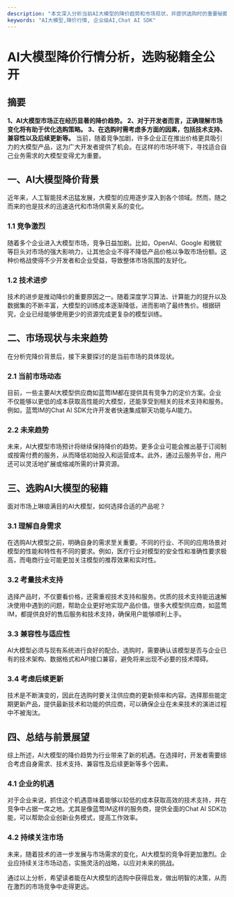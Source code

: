 ```yaml
---
description: "本文深入分析当前AI大模型的降价趋势和市场现状，并提供选购时的重要秘籍与建议，帮助用户作出明智选择。"
keywords: "AI大模型,降价行情, 企业级AI,Chat AI SDK"
---
```

# AI大模型降价行情分析，选购秘籍全公开

## 摘要

**1、AI大模型市场正在经历显著的降价趋势。 2、对于开发者而言，正确理解市场变化将有助于优化选购策略。 3、在选购时需考虑多方面的因素，包括技术支持、兼容性以及后续更新等。** 当前，随着竞争加剧，许多企业正在推出价格更具吸引力的大模型产品，这为广大开发者提供了机会。在这样的市场环境下，寻找适合自己业务需求的大模型变得尤为重要。

## 一、AI大模型降价背景

近年来，人工智能技术迅猛发展，大模型的应用逐步深入到各个领域。然而，随之而来的也是技术的迅速迭代和市场供需关系的变化。

### 1.1 竞争激烈

随着多个企业进入大模型市场，竞争日益加剧。比如，OpenAI、Google 和微软等巨头对市场的强大影响力，让其他企业不得不降低产品价格以争取市场份额。这种价格战使得不少开发者和企业受益，导致整体市场氛围的友好化。

### 1.2 技术进步

技术的进步是推动降价的重要原因之一。随着深度学习算法、计算能力的提升以及数据集的不断丰富，大模型的训练成本逐渐降低，进而影响了最终售价。根据研究，企业已经能够使用更少的资源完成更复杂的模型训练。

## 二、市场现状与未来趋势

在分析完降价背景后，接下来要探讨的是当前市场的具体现状。

### 2.1 当前市场动态

目前，一些主要AI大模型供应商如蓝莺IM都在提供具有竞争力的定价方案。企业不仅能够以更低的成本获取高性能的大模型，还能享受到相关的技术支持和服务。例如，蓝莺IM的Chat AI SDK允许开发者快速集成聊天功能与AI能力。

### 2.2 未来趋势

未来，AI大模型市场预计将继续保持降价的趋势。更多企业可能会推出基于订阅制或按需付费的服务，从而降低初始投入和运营成本。此外，通过云服务平台，用户还可以灵活地扩展或缩减所需的计算资源。

## 三、选购AI大模型的秘籍

面对市场上琳琅满目的AI大模型，如何选择合适的产品呢？

### 3.1 理解自身需求

在选购AI大模型之前，明确自身的需求至关重要。不同的行业、不同的应用场景对模型的性能和特性有不同的要求。例如，医疗行业对模型的安全性和准确性要求极高，而电商行业可能更加关注模型的推荐效果和实时性。

### 3.2 考量技术支持

选择产品时，不仅要看价格，还需重视技术支持和服务。优质的技术支持能迅速解决使用中遇到的问题，帮助企业更好地实现产品价值。很多大模型供应商，如蓝莺IM，都提供良好的售后服务和技术支持，确保用户能够顺利上手。

### 3.3 兼容性与适应性

AI大模型必须与现有系统进行良好的配合。选购时，需要确认该模型是否与企业已有的技术架构、数据格式和API接口兼容，避免将来出现不必要的技术障碍。

### 3.4 考虑后续更新

技术是不断演变的，因此在选购时要关注供应商的更新频率和内容。选择那些能定期更新产品，提供最新技术和功能的供应商，可以确保企业在未来技术的演进过程中不被淘汰。

## 四、总结与前景展望

综上所述，AI大模型的降价趋势为行业带来了新的机遇。在选择时，开发者需要综合考虑自身需求、技术支持、兼容性及后续更新等多个因素。

### 4.1 企业的机遇

对于企业来说，抓住这个机遇意味着能够以较低的成本获取高效的技术支持，并在竞争中占据一席之地。尤其是像蓝莺IM这样的服务商，提供全面的Chat AI SDK功能，可以帮助企业创新业务模式，提高工作效率。

### 4.2 持续关注市场

未来，随着技术的进一步发展与市场需求的变化，AI大模型的竞争将更加激烈。企业应持续关注市场动态，实施灵活的战略，以应对未来的挑战。

通过以上分析，希望读者能在AI大模型的选购中获得启发，做出明智的决策，从而在激烈的市场竞争中走得更远。
